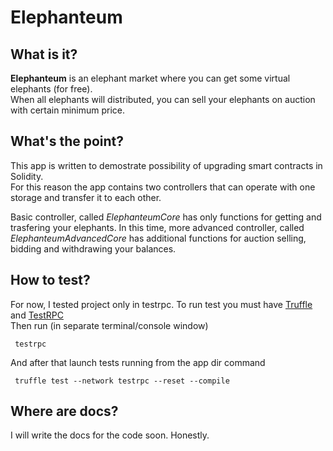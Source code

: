 # Elephanteum
## What is it?

__Elephanteum__ is an elephant market where you can get some virtual elephants (for free).    
When all elephants will distributed, you can sell your elephants on auction with certain minimum price.

## What's the point?

This app is written to demostrate possibility of upgrading smart contracts in Solidity.   
For this reason the app contains two controllers that can operate with one storage and transfer it to each other.  


Basic controller, called  _ElephanteumCore_   has only functions for getting and trasfering your elephants.
In this time, more advanced controller, called _ElephanteumAdvancedCore_ has additional functions for auction selling, bidding and withdrawing your balances.

## How to test?

For now, I tested project only in testrpc.
To run test you must have [Truffle](https://github.com/trufflesuite/truffle) and [TestRPC](https://github.com/trufflesuite/ganache-cli)    
Then run (in separate terminal/console window)   

     testrpc   
     
And after that launch tests running from the app dir command 

     truffle test --network testrpc --reset --compile
   
## Where are docs?

I will write the docs for the code soon. Honestly.

